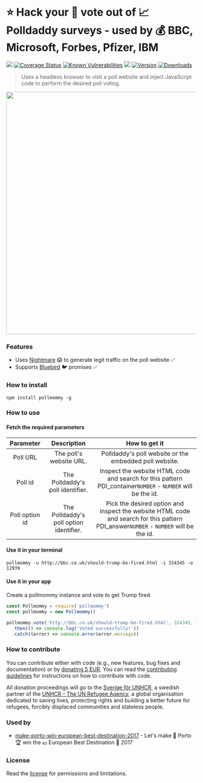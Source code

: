 # :star: Hack your :see_no_evil: vote out of :chart_with_upwards_trend: Polldaddy surveys - used by :moneybag: BBC, Microsoft, Forbes, Pfizer, IBM

[![](https://github.com/hfreire/pollmommy/workflows/ci/badge.svg)](https://github.com/hfreire/pollmommy/actions?workflow=ci)
[![Coverage Status](https://coveralls.io/repos/github/hfreire/pollmommy/badge.svg?branch=master)](https://coveralls.io/github/hfreire/pollmommy?branch=master)
[![Known Vulnerabilities](https://snyk.io/test/github/hfreire/pollmommy/badge.svg)](https://snyk.io/test/github/hfreire/pollmommy)
[![](https://img.shields.io/github/release/hfreire/pollmommy.svg)](https://github.com/hfreire/pollmommy/releases)
[![Version](https://img.shields.io/npm/v/pollmommy.svg)](https://www.npmjs.com/package/pollmommy)
[![Downloads](https://img.shields.io/npm/dt/pollmommy.svg)](https://www.npmjs.com/package/pollmommy)

> Uses a headless browser to visit a poll website and inject JavaScript code to perform the desired poll voting.

<p align="center"><img src="https://raw.githubusercontent.com/hfreire/pollmommy/master/share/github/voting-screencapture.gif" width="640"></p>

### Features
* Uses [Nightmare](http://www.nightmarejs.org/) :scream: to generate legit traffic on the poll website :white_check_mark:
* Supports [Bluebird](https://github.com/petkaantonov/bluebird) :bird: promises :white_check_mark:

### How to install
```
npm install pollmommy -g
```

### How to use

#### Fetch the required parameters
Parameter | Description | How to get it
:---:|:---:|:---:
Poll URL | The poll's website URL. | Polldaddy's poll website or the embedded poll website.
Poll id | The Polldaddy's poll identifier. | Inspect the website HTML code and search for this pattern PDI_container`NUMBER` - `NUMBER` will be the id.
Poll option id | The Polldaddy's poll option identifier. | Pick the desired option and inspect the website HTML code and search for this pattern PDI_answer`NUMBER` - `NUMBER` will be the id.


#### Use it in your terminal
```
pollmommy -u http://bbc.co.uk/should-trump-be-fired.html -i 324345 -o 12939
```

#### Use it in your app
Create a pollmommy instance and vote to get Trump fired
```javascript
const Pollmommy = require('pollmommy')
const pollmommy = new Pollmommy()

pollmommy.vote('http://bbc.co.uk/should-trump-be-fired.html', 324345, 12939)
  .then(() => console.log('Voted successfully!'))
  .catch((error) => console.error(error.message))
```

### How to contribute
You can contribute either with code (e.g., new features, bug fixes and documentation) or by [donating 5 EUR](https://paypal.me/hfreire/5). You can read the [contributing guidelines](CONTRIBUTING.md) for instructions on how to contribute with code.

All donation proceedings will go to the [Sverige för UNHCR](https://sverigeforunhcr.se), a swedish partner of the [UNHCR - The UN Refugee Agency](http://www.unhcr.org), a global organisation dedicated to saving lives, protecting rights and building a better future for refugees, forcibly displaced communities and stateless people.

### Used by
* [make-porto-win-european-best-destination-2017](https://github.com/hfreire/make-porto-win-european-best-destination-2017) - Let's make :city_sunrise: Porto :trophy: win the :euro: European Best Destination :tada: 2017

### License
Read the [license](./LICENSE.md) for permissions and limitations.
